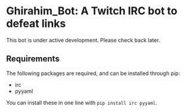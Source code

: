 # Ghirahim_Bot: A Twitch IRC bot to defeat links

This bot is under active development. Please check back later.

## Requirements

The following packages are required, and can be installed through pip:

- irc
- pyyaml

You can install these in one line with `pip install irc pyyaml`.